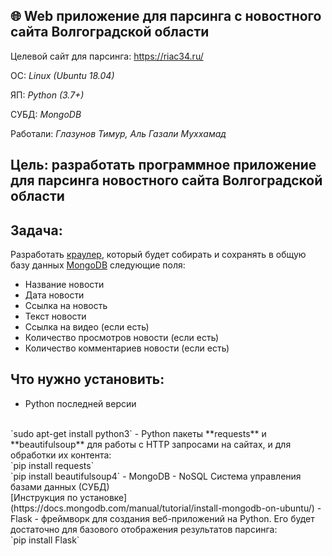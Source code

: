 ## 🌐 Web приложение для парсинга с новостного сайта Волгоградской области

Целевой сайт для парсинга: https://riac34.ru/

ОС: *Linux (Ubuntu 18.04)* 

ЯП: *Python (3.7+)*

СУБД: *MongoDB*

Работали: *Глазунов Тимур, Аль Газали Муххамад*

## **Цель**: разработать программное приложение для парсинга новостного сайта Волгоградской области
## **Задача**:
Разработать [краулер](https://ru.wikipedia.org/wiki/%D0%9F%D0%BE%D0%B8%D1%81%D0%BA%D0%BE%D0%B2%D1%8B%D0%B9_%D1%80%D0%BE%D0%B1%D0%BE%D1%82), который будет собирать и сохранять в общую базу данных [MongoDB](https://www.mongodb.com/) следующие поля: 
- Название новости
- Дата новости
- Ссылка на новость
- Текст новости
- Ссылка на видео (если есть)
- Количество просмотров новости (если есть)
- Количество комментариев новости (если есть)

## **Что нужно установить:** ##
- Python последней версии
<br>
`sudo apt-get install python3`
- Python пакеты **requests** и **beautifulsoup** для работы с HTTP запросами на сайтах, и для обработки их контента:
<br>
`pip install requests`
<br>
`pip install beautifulsoup4`
- MongoDB - NoSQL Система управления базами данных (СУБД)
<br>
[Инструкция по установке](https://docs.mongodb.com/manual/tutorial/install-mongodb-on-ubuntu/)
- Flask - фреймворк для создания веб-приложений на Python. Его будет достаточно для базового отображения результатов парсинга:
<br>
`pip install Flask`
